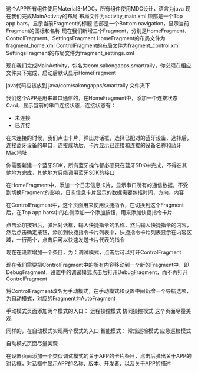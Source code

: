 这个APP所有组件使用Material3-MDC，所有组件使用MDC设计，语言为java
现在我们完成MainActivity的布局
布局文件为activity_main.xml
顶部是一个Top app bars，显示当前Fragment的标题
底部是一个Bottom navigation，显示当前Fragment的图标和名称
现在我们新增三个Fragment，分别是HomeFragment、ControlFragment、SettingsFragment
HomeFragment的布局文件为fragment_home.xml
ControlFragment的布局文件为fragment_control.xml
SettingsFragment的布局文件为fragment_settings.xml

现在我们完成MainActivity，包名为com.sakongapps.smartraily，你必须在相应文件夹下完成，启动后默认显示HomeFragment

java代码应该放到 java/com/sakongapps/smartraily 文件夹下

我们这个APP是用来串口通信的，在HomeFragment中，添加一个连接状态Card，显示当前的串口连接状态，连接状态有：
- 未连接
- 已连接

在未连接的时候，我们点击卡片，弹出对话框，选择已配对的蓝牙设备，选择后，连接蓝牙设备的串口，连接成功后，卡片显示已连接和连接的设备名称和蓝牙Mac地址

你需要新建一个蓝牙SDK，所有蓝牙操作都必须只在蓝牙SDK中完成，不得在其他地方完成，其他地方只能调用蓝牙SDK的接口

在HomeFragment中，添加一个日志信息卡片，显示串口所有的通信数据，不受到切换Fragment的影响，日志信息卡片显示的数据需要包括时间，方向，内容

在ControlFragment中，这个页面用来使用快捷指令，在切换到这个Fragment后，在Top app bars中的右侧添加一个添加按钮，用来添加快捷指令卡片

点击添加按钮后，弹出对话框，输入快捷指令的名称，然后输入快捷指令的内容，然后点击确定按钮，添加到快捷指令卡片列表中，快捷指令卡片列表显示在内容区域，一行两个，点击后可以快速发送卡片代表的指令

现在在设置增加一个条目，为：调试模式，点击后可以打开ControlFragment

现在我们需要把ControlFragment中的所有内容移动到一个新的Fragment中，即DebugFragment，设置中的调试模式点击后打开DebugFragment，而不再打开ControlFragment

将ControlFragment改名为手动模式，在手动模式和设置中间新增一个导航选项，为自动模式，对应的Fragment为AutoFragment

手动模式页面添加两个模式的入口：
        远程操控模式
        协同操控模式
这个页面尽量美观

同样的，在自动模式实现两个模式的入口
智能模式：
          常规巡检模式
           应急巡检模式
           
自动模式页面尽量美观

在设置页面添加一个类似调试模式的关于APP的卡片条目，点击后弹出关于APP的对话框，对话框中显示APP的名称、版本、开发者、以及关于APP的描述
